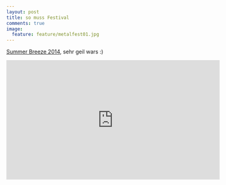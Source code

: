 ```yaml
---
layout: post
title: so muss Festival
comments: true
image:
  feature: feature/metalfest01.jpg
---
```

[Summer Breeze 2014](http://www.summer-breeze.de), sehr geil wars :)


<iframe width="560" height="315" src="http://www.youtube.com/embed/SKz4DAOZXno" frameborder="0">(Youtube-Video)</iframe>